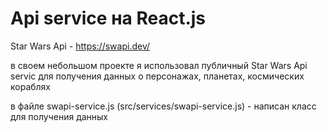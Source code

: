 # Api service на React.js

Star Wars Api - https://swapi.dev/ 

в своем небольшом проекте я использовал публичный Star Wars Api servic для получения данных о персонажах, планетах, космических кораблях

в файле swapi-service.js (src/services/swapi-service.js) - написан класс для получения данных
